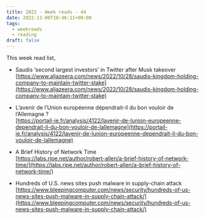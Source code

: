 ```yaml
---
title: 2022 - Week reads - 44
date: 2022-11-06T10:46:11+00:00
tags:
  - weekreads
  - reading
draft: false
---
```


This week read list,

- Saudis ‘second largest investors’ in Twitter after Musk takeover  
[https://www.aljazeera.com/news/2022/10/28/saudis-kingdom-holding-company-to-maintain-twitter-stake](https://www.aljazeera.com/news/2022/10/28/saudis-kingdom-holding-company-to-maintain-twitter-stake)

- L’avenir de l’Union européenne dépendrait-il du bon vouloir de l’Allemagne ?  
[https://portail-ie.fr/analysis/4122/lavenir-de-lunion-europeenne-dependrait-il-du-bon-vouloir-de-lallemagne](https://portail-ie.fr/analysis/4122/lavenir-de-lunion-europeenne-dependrait-il-du-bon-vouloir-de-lallemagne)

- A Brief History of Network Time  
[https://labs.ripe.net/author/robert-allen/a-brief-history-of-network-time/](https://labs.ripe.net/author/robert-allen/a-brief-history-of-network-time/)

- Hundreds of U.S. news sites push malware in supply-chain attack
[https://www.bleepingcomputer.com/news/security/hundreds-of-us-news-sites-push-malware-in-supply-chain-attack/](https://www.bleepingcomputer.com/news/security/hundreds-of-us-news-sites-push-malware-in-supply-chain-attack/)
